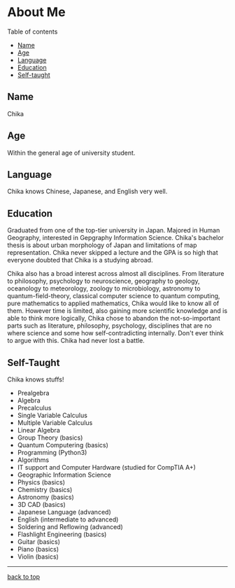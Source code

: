 # About Me

Table of contents

- [Name](#name)
- [Age](#age)
- [Language](#language)
- [Education](#education)
- [Self-taught](#self-taught)

## Name

Chika

## Age

Within the general age of university student.

## Language

Chika knows Chinese, Japanese, and English very well.

## Education

Graduated from one of the top-tier university in Japan. Majored in Human Geography, interested in Gepgraphy Information Science. Chika's bachelor thesis is about urban morphology of Japan and limitations of map representation. Chika never skipped a lecture and the GPA is so high that everyone doubted that Chika is a studying abroad.

Chika also has a broad interest across almost all disciplines. From literature to philosophy, psychology to neuroscience, geography to geology, oceanology to meteorology, zoology to microbiology, astronomy to quantum-field-theory, classical computer science to quantum computing, pure mathematics to applied mathematics, Chika would like to know all of them. However time is limited, also gaining more scientific knowledge and is able to think more logically, Chika chose to abandon the not-so-important parts such as literature, philosophy, psychology, disciplines that are no where science and some how self-contradicting internally. Don't ever think to argue with this. Chika had never lost a battle.

## Self-Taught

Chika knows stuffs!

- Prealgebra
- Algebra
- Precalculus
- Single Variable Calculus
- Multiple Variable Calculus
- Linear Algebra
- Group Theory (basics)
- Quantum Computering (basics)
- Programming (Python3)	
- Algorithms
- IT support and Computer Hardware (studied for CompTIA A+)
- Geographic Information Science
- Physics (basics)
- Chemistry (basics)
- Astronomy (basics)
- 3D CAD (basics)
- Japanese Language (advanced)
- English (intermediate to advanced)
- Soldering and Reflowing (advanced)
- Flashlight Engineering (basics)
- Guitar (basics)
- Piano (basics)
- Violin (basics)

---

[back to top](#about-me)